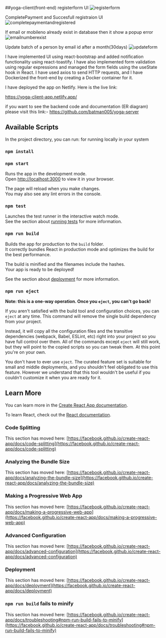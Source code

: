 ##yoga-client(front-end)
registerform UI
![registerform](https://user-images.githubusercontent.com/51878340/208254883-87e00fa6-09ac-4d3d-94a3-c73b4efc4191.png)

CompletePayment and Succesfull registraion UI 
![completepaymentandregistered](https://user-images.githubusercontent.com/51878340/208254902-de8bce4a-d501-449c-8db2-3bc15266b0bc.png)

If email or mobileno  already exist in database then it show a popup error 
![emailnumberexist](https://user-images.githubusercontent.com/51878340/208254919-55a93205-2c02-40ac-8a0d-ca014f174d09.png)

Update batch of a person by email id after a month(30days)
![updateform](https://user-images.githubusercontent.com/51878340/208254955-ca2ecb7a-1250-49ef-a4bc-f47817ad7453.png)


I have implemented UI using react-bootstrap and added notification functionality using react-toastify. I have also implemented form validation using regular expressions and managed the form fields using the useState hook in React. I have used axios to send HTTP requests, and I have Dockerized the front-end by creating a Docker container for it.

I have deployed the app on Netlify. Here is the live link:

https://yoga-client-app.netlify.app/


if you want to see the backend code and documentation (ER diagram)
please visit this link:-
https://github.com/batman005/yoga-server






## Available Scripts

In the project directory, you can run:
for running locally in your system

### `npm install`

### `npm start`

Runs the app in the development mode.\
Open [http://localhost:3000](http://localhost:3000) to view it in your browser.

The page will reload when you make changes.\
You may also see any lint errors in the console.

### `npm test`

Launches the test runner in the interactive watch mode.\
See the section about [running tests](https://facebook.github.io/create-react-app/docs/running-tests) for more information.

### `npm run build`

Builds the app for production to the `build` folder.\
It correctly bundles React in production mode and optimizes the build for the best performance.

The build is minified and the filenames include the hashes.\
Your app is ready to be deployed!

See the section about [deployment](https://facebook.github.io/create-react-app/docs/deployment) for more information.

### `npm run eject`

**Note: this is a one-way operation. Once you `eject`, you can't go back!**

If you aren't satisfied with the build tool and configuration choices, you can `eject` at any time. This command will remove the single build dependency from your project.

Instead, it will copy all the configuration files and the transitive dependencies (webpack, Babel, ESLint, etc) right into your project so you have full control over them. All of the commands except `eject` will still work, but they will point to the copied scripts so you can tweak them. At this point you're on your own.

You don't have to ever use `eject`. The curated feature set is suitable for small and middle deployments, and you shouldn't feel obligated to use this feature. However we understand that this tool wouldn't be useful if you couldn't customize it when you are ready for it.

## Learn More

You can learn more in the [Create React App documentation](https://facebook.github.io/create-react-app/docs/getting-started).

To learn React, check out the [React documentation](https://reactjs.org/).

### Code Splitting

This section has moved here: [https://facebook.github.io/create-react-app/docs/code-splitting](https://facebook.github.io/create-react-app/docs/code-splitting)

### Analyzing the Bundle Size

This section has moved here: [https://facebook.github.io/create-react-app/docs/analyzing-the-bundle-size](https://facebook.github.io/create-react-app/docs/analyzing-the-bundle-size)

### Making a Progressive Web App

This section has moved here: [https://facebook.github.io/create-react-app/docs/making-a-progressive-web-app](https://facebook.github.io/create-react-app/docs/making-a-progressive-web-app)

### Advanced Configuration

This section has moved here: [https://facebook.github.io/create-react-app/docs/advanced-configuration](https://facebook.github.io/create-react-app/docs/advanced-configuration)

### Deployment

This section has moved here: [https://facebook.github.io/create-react-app/docs/deployment](https://facebook.github.io/create-react-app/docs/deployment)

### `npm run build` fails to minify

This section has moved here: [https://facebook.github.io/create-react-app/docs/troubleshooting#npm-run-build-fails-to-minify](https://facebook.github.io/create-react-app/docs/troubleshooting#npm-run-build-fails-to-minify)
